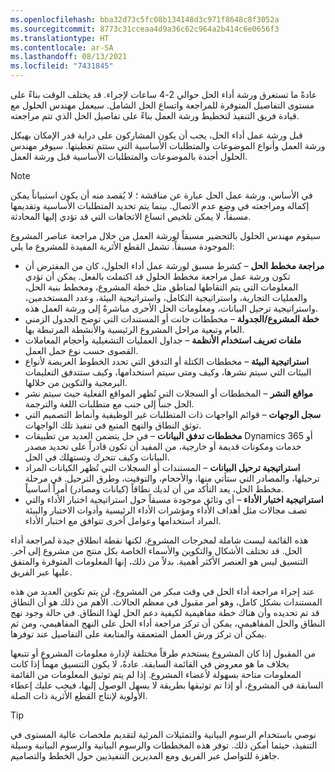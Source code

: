 ```yaml
---
ms.openlocfilehash: bba32d73c5fc08b134148d3c971f8648c8f3052a
ms.sourcegitcommit: 8773c31cceaa4d9a36c62c964a2b414c6e0656f3
ms.translationtype: HT
ms.contentlocale: ar-SA
ms.lasthandoff: 08/13/2021
ms.locfileid: "7431845"
---
```

عادةً ما تستغرق ورشة أداء الحل حوالي 2-4 ساعات لإجراء. قد يختلف الوقت بناءً على مستوى التفاصيل المتوفرة للمراجعة واتساع الحل الشامل. سيعمل مهندس الحلول مع قيادة فريق التنفيذ لتخطيط ورشة العمل بناءً على تفاصيل الحل الذي تتم مراجعته.

قبل ورشة عمل أداء الحل، يجب أن يكون المشاركون على دراية قدر الإمكان بهيكل ورشة العمل وأنواع الموضوعات والمتطلبات الأساسية التي ستتم تغطيتها. سيوفر مهندس الحلول أجندة بالموضوعات والمتطلبات الأساسية قبل ورشة العمل.

> [!NOTE]
> في الأساس، ورشة عمل الحل عبارة عن مناقشة ؛ لا يُقصد منه أن يكون استبياناً يمكن إكماله ومراجعته في وضع عدم الاتصال. بينما يتم تحديد المتطلبات الأساسية وتقديمها مسبقاً، لا يمكن تلخيص اتساع الاتجاهات التي قد تؤدي إليها المحادثة.
 
سيقوم مهندس الحلول بالتحضير مسبقاً لورشة العمل من خلال مراجعة عناصر المشروع الموجودة مسبقاً. تشمل القطع الأثرية المفيدة للمشروع ما يلي:

- **مراجعة مخطط الحل** – كشرط مسبق لورشة عمل أداء الحلول، كان من المفترض أن تكون ورشة عمل مراجعة مخطط الحلول قد اكتملت بالفعل. يمكن أن تؤدي المعلومات التي يتم التقاطها لمناطق مثل خطة المشروع، ومخطط بنية الحل، والعمليات التجارية، واستراتيجية التكامل، واستراتيجية البيئة، وعدد المستخدمين، واستراتيجية ترحيل البيانات، ومعلومات الحل الأخرى مباشرةً إلى ورشة العمل هذه.
- **خطة المشروع/الجدولة** – مخططات جانت أو المستندات التي توضح الجدول الزمني العام وتبعية مراحل المشروع الرئيسية والأنشطة المرتبطة بها.
- **ملفات تعريف استخدام الأنظمة** – جداول العمليات التشغيلية وأحجام المعاملات القصوى حسب نوع حمل العمل. 
- **استراتيجية البيئة** – مخططات الكتلة أو التدفق التي تحدد الخطوط العريضة لأنواع البيئات التي سيتم نشرها، وكيف ومتى سيتم استخدامها، وكيف ستتدفق التعليمات البرمجية والتكوين من خلالها.
- **مواقع النشر** – المخططات أو السجلات التي تُظهر المواقع الفعلية حيث سيتم نشر الحل جنباً إلى جنب مع متطلبات اللغة والترجمة.
- **سجل الوجهات** – قوائم الواجهات ذات المتطلبات غير الوظيفية وأنماط التصميم التي توثق النطاق والنهج المتبع في تنفيذ تلك الواجهات.
- **مخططات تدفق البيانات** – في حل يتضمن العديد من تطبيقات Dynamics 365 أو خدمات ومكونات قديمة أو خارجية، من المفيد أن تكون قادراً على تحديد مصدر البيانات وكيف تتحرك وتستهلك في الحل.
- **استراتيجية ترحيل البيانات** – المستندات أو السجلات التي تُظهر الكيانات المراد ترحيلها، والمصادر التي ستأتي منها، والأحجام، والتوقيت، وطرق الترحيل. في مرحلة مخطط الحل، يعد التأكد من أن لديك نطاقاً (كيانات ومصادر) أمراً أساسياً.
- **استراتيجية اختبار الأداء** – أي وثائق موجودة مسبقاً حول استراتيجية اختبار الأداء والتي تصف مجالات مثل أهداف الأداء ومؤشرات الأداء الرئيسية وأدوات الاختبار والبيئة المراد استخدامها وعوامل أخرى تتوافق مع اختبار الأداء.

هذه القائمة ليست شاملة لمخرجات المشروع، لكنها نقطة انطلاق جيدة لمراجعة أداء الحل. قد تختلف الأشكال والتكوين والأسماء الخاصة بكل منتج من مشروع إلى آخر. التنسيق ليس هو العنصر الأكثر أهمية. بدلاً من ذلك، إنها المعلومات المتوفرة والمتفق عليها عبر الفريق.

عند إجراء مراجعة أداء الحل في وقت مبكر من المشروع، لن يتم تكوين العديد من هذه المستندات بشكل كامل، وهو أمر مقبول في معظم الحالات. الأهم من ذلك هو أن النطاق قد تم تحديده وأن هناك خطة مفاهيمية لكيفية دعم الحل لهذا النطاق. في حالة وجود نهج النطاق والحل المفاهيمي، يمكن أن تركز مراجعة أداء الحل على النهج المفاهيمي، ومن ثم يمكن أن تركز ورش العمل المتعمقة والمتابعة على التفاصيل عند توفرها. 

من المقبول إذا كان المشروع يستخدم طرقاً مختلفة لإدارة معلومات المشروع أو تتبعها بخلاف ما هو معروض في القائمة السابقة. عادةً، لا يكون التنسيق مهماً إذا كانت المعلومات متاحة بسهولة لأعضاء المشروع. إذا لم يتم توثيق المعلومات من القائمة السابقة في المشروع، أو إذا تم توثيقها بطريقة لا يسهل الوصول إليها، فيجب عليك إعطاء الأولوية لإنتاج القطع الأثرية ذات الصلة.

> [!TIP]
> نوصي باستخدام الرسوم البيانية والتمثيلات المرئية لتقديم ملخصات عالية المستوى في التنفيذ، حيثما أمكن ذلك. توفر هذه المخططات والرسوم البيانية والرسوم البيانية وسيلة جاهزة للتواصل عبر الفريق ومع المديرين التنفيذيين حول الخطط والتصاميم.
